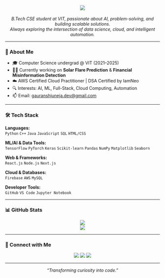 <h1 align="center">
  <img src="https://readme-typing-svg.herokuapp.com?font=Fira+Code&color=00FFFF&size=25&center=true&vCenter=true&width=700&height=45&lines=Hi+there,+I'm+Gauransh+Juneja;Machine+Learning+%7C+Full-Stack+Development+%7C+Cloud+Enthusiast" />
</h1>

<p align="center">
  <em>
    B.Tech CSE student at VIT, passionate about AI, problem-solving, and building scalable solutions.<br>
    Always exploring the intersection of data science, cloud, and intelligent automation.
  </em>
</p>

---

### 🧠 About Me

- 🎓 Computer Science undergrad @ VIT (2021–2025)
- 🧑‍💻 Currently working on <strong>Solar Flare Prediction</strong> & <strong>Financial Misinformation Detection</strong>
- ☁️ AWS Certified Cloud Practitioner | DSA Certified by IamNeo
- 🔍 Interests: AI, ML, Full-Stack, Cloud Computing, Automation
- 📫 Email: gauranshjuneja.dev@gmail.com

---

### 🛠️ Tech Stack

**Languages:**  
`Python` `C++` `Java` `JavaScript` `SQL` `HTML/CSS`

**ML/AI & Data Tools:**  
`TensorFlow` `PyTorch` `Keras` `Scikit-learn` `Pandas` `NumPy` `Matplotlib` `Seaborn`

**Web & Frameworks:**  
`React.js` `Node.js` `Next.js`

**Cloud & Databases:**  
`Firebase` `AWS` `MySQL`

**Developer Tools:**  
`GitHub` `VS Code` `Jupyter Notebook`

---

### 📊 GitHub Stats

<p align="center">
  <img src="https://github-readme-stats.vercel.app/api?username=gauransh-juneja&show_icons=true&theme=radical&hide_border=true" />
  <br>
  <img src="https://github-readme-stats.vercel.app/api/top-langs/?username=gauransh-juneja&layout=compact&theme=radical&hide_border=true" />
</p>

---

### 🔗 Connect with Me

<p align="center">
  <a href="mailto:gauranshjuneja.dev@gmail.com"><img src="https://img.shields.io/badge/Gmail-D14836?style=flat&logo=gmail&logoColor=white"/></a>
  <a href="https://www.linkedin.com/in/gauransh-juneja0701/"><img src="https://img.shields.io/badge/LinkedIn-0077B5?style=flat&logo=linkedin&logoColor=white"/></a>
  <a href="https://github.com/gauransh-juneja"><img src="https://img.shields.io/badge/GitHub-100000?style=flat&logo=github&logoColor=white"/></a>
</p>

---

<p align="center">
  <i>“Transforming curiosity into code.”</i>
</p>
